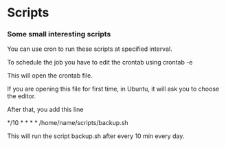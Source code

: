 # Scripts
### Some small interesting scripts


You can use cron to run these scripts at specified interval.

To schedule the job you have to edit the crontab using crontab -e

This will open the crontab file.

If you are opening this file for first time, in Ubuntu, it will ask you to choose the editor.

After that, you add this line

*/10 * * * * /home/name/scripts/backup.sh

This will run the script backup.sh after every 10 min every day.
